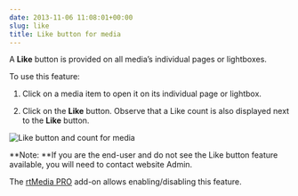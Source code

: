```yaml
---
date: 2013-11-06 11:08:01+00:00
slug: like
title: Like button for media
---
```


A **Like** button is provided on all media’s individual pages or lightboxes.

To use this feature:



	
  1. Click on a media item to open it on its individual page or lightbox.

	
  2. Click on the **Like** button. Observe that a Like count is also displayed next to the **Like** button.


![Like button and count for media ](https://rtcamp.com/wp-content/uploads/2013/11/like.png)

**Note: **If you are the end-user and do not see the Like button feature available, you will need to contact website Admin.

The [rtMedia PRO](https://rtcamp.com/store/rtmedia-pro/) add-on allows enabling/disabling this feature.
